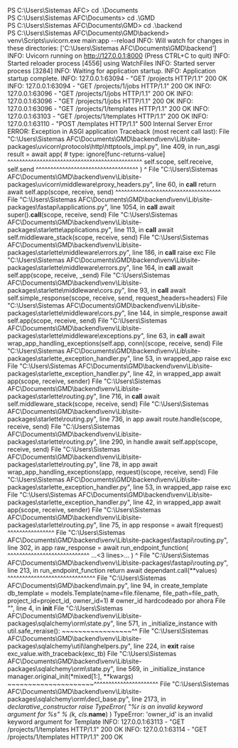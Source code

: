 
PS C:\Users\Sistemas AFC> cd .\Documents\
PS C:\Users\Sistemas AFC\Documents> cd .\GMD\
PS C:\Users\Sistemas AFC\Documents\GMD> cd .\backend\
PS C:\Users\Sistemas AFC\Documents\GMD\backend> venv\Scripts\uvicorn.exe main:app --reload
INFO:     Will watch for changes in these directories: ['C:\\Users\\Sistemas AFC\\Documents\\GMD\\backend']
INFO:     Uvicorn running on http://127.0.0.1:8000 (Press CTRL+C to quit)
INFO:     Started reloader process [4556] using WatchFiles
INFO:     Started server process [3284]
INFO:     Waiting for application startup.
INFO:     Application startup complete.
INFO:     127.0.0.1:63094 - "GET /projects HTTP/1.1" 200 OK
INFO:     127.0.0.1:63094 - "GET /projects/1/jobs HTTP/1.1" 200 OK
INFO:     127.0.0.1:63096 - "GET /projects/1/jobs HTTP/1.1" 200 OK
INFO:     127.0.0.1:63096 - "GET /projects/1/jobs HTTP/1.1" 200 OK
INFO:     127.0.0.1:63096 - "GET /projects/1/templates HTTP/1.1" 200 OK
INFO:     127.0.0.1:63103 - "GET /projects/1/templates HTTP/1.1" 200 OK
INFO:     127.0.0.1:63110 - "POST /templates HTTP/1.1" 500 Internal Server Error
ERROR:    Exception in ASGI application
Traceback (most recent call last):
  File "C:\Users\Sistemas AFC\Documents\GMD\backend\venv\Lib\site-packages\uvicorn\protocols\http\httptools_impl.py", line 409, in run_asgi
    result = await app(  # type: ignore[func-returns-value]
             ^^^^^^^^^^^^^^^^^^^^^^^^^^^^^^^^^^^^^^^^^^^^^^
        self.scope, self.receive, self.send
        ^^^^^^^^^^^^^^^^^^^^^^^^^^^^^^^^^^^
    )
    ^
  File "C:\Users\Sistemas AFC\Documents\GMD\backend\venv\Lib\site-packages\uvicorn\middleware\proxy_headers.py", line 60, in __call__
    return await self.app(scope, receive, send)
           ^^^^^^^^^^^^^^^^^^^^^^^^^^^^^^^^^^^^
  File "C:\Users\Sistemas AFC\Documents\GMD\backend\venv\Lib\site-packages\fastapi\applications.py", line 1054, in __call__
    await super().__call__(scope, receive, send)
  File "C:\Users\Sistemas AFC\Documents\GMD\backend\venv\Lib\site-packages\starlette\applications.py", line 113, in __call__
    await self.middleware_stack(scope, receive, send)
  File "C:\Users\Sistemas AFC\Documents\GMD\backend\venv\Lib\site-packages\starlette\middleware\errors.py", line 186, in __call__
    raise exc
  File "C:\Users\Sistemas AFC\Documents\GMD\backend\venv\Lib\site-packages\starlette\middleware\errors.py", line 164, in __call__
    await self.app(scope, receive, _send)
  File "C:\Users\Sistemas AFC\Documents\GMD\backend\venv\Lib\site-packages\starlette\middleware\cors.py", line 93, in __call__
    await self.simple_response(scope, receive, send, request_headers=headers)
  File "C:\Users\Sistemas AFC\Documents\GMD\backend\venv\Lib\site-packages\starlette\middleware\cors.py", line 144, in simple_response
    await self.app(scope, receive, send)
  File "C:\Users\Sistemas AFC\Documents\GMD\backend\venv\Lib\site-packages\starlette\middleware\exceptions.py", line 63, in __call__
    await wrap_app_handling_exceptions(self.app, conn)(scope, receive, send)
  File "C:\Users\Sistemas AFC\Documents\GMD\backend\venv\Lib\site-packages\starlette\_exception_handler.py", line 53, in wrapped_app
    raise exc
  File "C:\Users\Sistemas AFC\Documents\GMD\backend\venv\Lib\site-packages\starlette\_exception_handler.py", line 42, in wrapped_app
    await app(scope, receive, sender)
  File "C:\Users\Sistemas AFC\Documents\GMD\backend\venv\Lib\site-packages\starlette\routing.py", line 716, in __call__
    await self.middleware_stack(scope, receive, send)
  File "C:\Users\Sistemas AFC\Documents\GMD\backend\venv\Lib\site-packages\starlette\routing.py", line 736, in app
    await route.handle(scope, receive, send)
  File "C:\Users\Sistemas AFC\Documents\GMD\backend\venv\Lib\site-packages\starlette\routing.py", line 290, in handle
    await self.app(scope, receive, send)
  File "C:\Users\Sistemas AFC\Documents\GMD\backend\venv\Lib\site-packages\starlette\routing.py", line 78, in app
    await wrap_app_handling_exceptions(app, request)(scope, receive, send)
  File "C:\Users\Sistemas AFC\Documents\GMD\backend\venv\Lib\site-packages\starlette\_exception_handler.py", line 53, in wrapped_app
    raise exc
  File "C:\Users\Sistemas AFC\Documents\GMD\backend\venv\Lib\site-packages\starlette\_exception_handler.py", line 42, in wrapped_app
    await app(scope, receive, sender)
  File "C:\Users\Sistemas AFC\Documents\GMD\backend\venv\Lib\site-packages\starlette\routing.py", line 75, in app
    response = await f(request)
               ^^^^^^^^^^^^^^^^
  File "C:\Users\Sistemas AFC\Documents\GMD\backend\venv\Lib\site-packages\fastapi\routing.py", line 302, in app
    raw_response = await run_endpoint_function(
                   ^^^^^^^^^^^^^^^^^^^^^^^^^^^^
    ...<3 lines>...
    )
    ^
  File "C:\Users\Sistemas AFC\Documents\GMD\backend\venv\Lib\site-packages\fastapi\routing.py", line 213, in run_endpoint_function
    return await dependant.call(**values)
           ^^^^^^^^^^^^^^^^^^^^^^^^^^^^^^
  File "C:\Users\Sistemas AFC\Documents\GMD\backend\main.py", line 94, in create_template
    db_template = models.Template(name=file.filename, file_path=file_path, project_id=project_id, owner_id=1) # owner_id hardcodeado por ahora
  File "<string>", line 4, in __init__
  File "C:\Users\Sistemas AFC\Documents\GMD\backend\venv\Lib\site-packages\sqlalchemy\orm\state.py", line 571, in _initialize_instance
    with util.safe_reraise():
         ~~~~~~~~~~~~~~~~~^^
  File "C:\Users\Sistemas AFC\Documents\GMD\backend\venv\Lib\site-packages\sqlalchemy\util\langhelpers.py", line 224, in __exit__
    raise exc_value.with_traceback(exc_tb)
  File "C:\Users\Sistemas AFC\Documents\GMD\backend\venv\Lib\site-packages\sqlalchemy\orm\state.py", line 569, in _initialize_instance
    manager.original_init(*mixed[1:], **kwargs)
    ~~~~~~~~~~~~~~~~~~~~~^^^^^^^^^^^^^^^^^^^^^^
  File "C:\Users\Sistemas AFC\Documents\GMD\backend\venv\Lib\site-packages\sqlalchemy\orm\decl_base.py", line 2173, in _declarative_constructor
    raise TypeError(
        "%r is an invalid keyword argument for %s" % (k, cls_.__name__)
    )
TypeError: 'owner_id' is an invalid keyword argument for Template
INFO:     127.0.0.1:63113 - "GET /projects/1/templates HTTP/1.1" 200 OK
INFO:     127.0.0.1:63114 - "GET /projects/1/templates HTTP/1.1" 200 OK